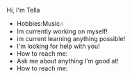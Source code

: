 Hi, I'm Tella
- Hobbies:Music🎶
- Im currently working on myself!
- im current learning anything possible!
- I'm looking for help with you!
- How to reach me:
- Ask me about anything I'm good at!
- How to reach me:



